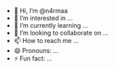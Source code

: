 - 👋 Hi, I’m @n4rmaa
- 👀 I’m interested in ...
- 🌱 I’m currently learning ...
- 💞️ I’m looking to collaborate on ...
- 📫 How to reach me ...
- 😄 Pronouns: ...
- ⚡ Fun fact: ...

<!---
n4rmaa/n4rmaa is a ✨ special ✨ repository because its `README.md` (this file) appears on your GitHub profile.
You can click the Preview link to take a look at your changes.
--->
